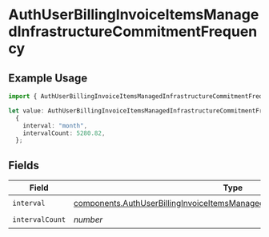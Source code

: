 # AuthUserBillingInvoiceItemsManagedInfrastructureCommitmentFrequency

## Example Usage

```typescript
import { AuthUserBillingInvoiceItemsManagedInfrastructureCommitmentFrequency } from "@vercel/sdk/models/components/authuser.js";

let value: AuthUserBillingInvoiceItemsManagedInfrastructureCommitmentFrequency =
  {
    interval: "month",
    intervalCount: 5280.82,
  };
```

## Fields

| Field                                                                                                                                                                          | Type                                                                                                                                                                           | Required                                                                                                                                                                       | Description                                                                                                                                                                    |
| ------------------------------------------------------------------------------------------------------------------------------------------------------------------------------ | ------------------------------------------------------------------------------------------------------------------------------------------------------------------------------ | ------------------------------------------------------------------------------------------------------------------------------------------------------------------------------ | ------------------------------------------------------------------------------------------------------------------------------------------------------------------------------ |
| `interval`                                                                                                                                                                     | [components.AuthUserBillingInvoiceItemsManagedInfrastructureCommitmentInterval](../../models/components/authuserbillinginvoiceitemsmanagedinfrastructurecommitmentinterval.md) | :heavy_check_mark:                                                                                                                                                             | N/A                                                                                                                                                                            |
| `intervalCount`                                                                                                                                                                | *number*                                                                                                                                                                       | :heavy_check_mark:                                                                                                                                                             | N/A                                                                                                                                                                            |